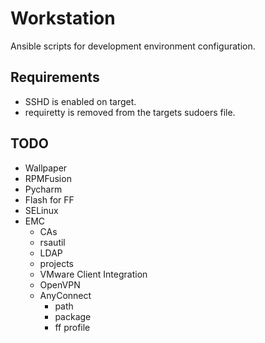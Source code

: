 Workstation
===========

Ansible scripts for development environment configuration.

## Requirements
* SSHD is enabled on target.
* requiretty is removed from the targets sudoers file.

## TODO
* Wallpaper
* RPMFusion
* Pycharm
* Flash for FF
* SELinux
* EMC
  * CAs
  * rsautil
  * LDAP
  * projects
  * VMware Client Integration
  * OpenVPN
  * AnyConnect
    * path
    * package
    * ff profile

